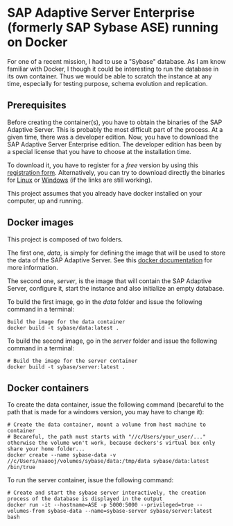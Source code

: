 # SAP Adaptive Server Enterprise (formerly SAP Sybase ASE) running on Docker

For one of a recent mission, I had to use a "Sybase" database. As I am know familiar with Docker, I though it could be interesting to run the database in its own container. Thus we would be able to scratch the instance at any time, especially for testing purpose, schema evolution and replication.

## Prerequisites
Before creating the container(s), you have to obtain the binaries of the SAP Adaptive Server. This is probably the most difficult part of the process. At a given time, there was a developer edition. Now, you have to download the SAP Adaptive Server Enterprise edition. The developer edition has been by a special license that you have to choose at the installation time.

To download it, you have to register for a *free* version by using this [registration form](
https://go.sap.com/cmp/syb/crm-xu15-int-asewindm/index.html?url_id=text-us-sapcom-ase-trial-software).
Alternatively, you can try to download directly the binaries for [Linux](http://d1cuw2q49dpd0p.cloudfront.net/ASE16.0/Linux16SP02/ASE_Suite.linuxamd64.tgz) or [Windows](http://d1cuw2q49dpd0p.cloudfront.net/ASE16.0/Windows16SP02/ASE_Suite.winx64.zip) (if the links are still working).

This project assumes that you already have docker installed on your computer, up and running.

## Docker images
This project is composed of two folders.

The first one, *data*, is simply for defining the image that will be used to store the data of the SAP Adaptive Server. See this [docker documentation](https://docs.docker.com/engine/tutorials/dockervolumes/) for more information.

The second one, *server*, is the image that will contain the SAP Adaptive Server, configure it, start the instance and also initialize an empty database.

To build the first image, go in the *data* folder and issue the following command in a terminal:
```
Build the image for the data container
docker build -t sybase/data:latest .
```

To build the second image, go in the *server* folder and issue the following command in a terminal:
```
# Build the image for the server container
docker build -t sybase/server:latest .
```

## Docker containers
To create the data container, issue the following command (becareful to the path that is made for a windows version, you may have to change it):
```
# Create the data container, mount a volume from host machine to container
# Becareful, the path must starts with "//c/Users/your_user/..." otherwise the volume won't work, because dockers's virtual box only share your home folder...
docker create --name sybase-data -v //c/Users/naaooj/volumes/sybase/data:/tmp/data sybase/data:latest /bin/true
```

To run the server container, issue the following command:
```
# Create and start the sybase server interactively, the creation process of the database is displayed in the output
docker run -it --hostname=ASE -p 5000:5000 --privileged=true --volumes-from sybase-data --name=sybase-server sybase/server:latest bash
```
